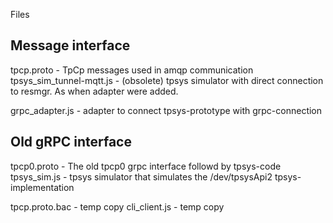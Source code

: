 Files

Message interface
-----------------
tpcp.proto  - TpCp messages used in amqp communication
tpsys_sim_tunnel-mqtt.js - (obsolete) tpsys simulator with direct connection 
                           to resmgr. As when adapter were added.

grpc_adapter.js   - adapter to connect tpsys-prototype with grpc-connection


Old gRPC interface
------------------
tpcp0.proto  - The old tpcp0 grpc interface followd by tpsys-code
tpsys_sim.js  - tpsys simulator that simulates the /dev/tpsysApi2 tpsys-implementation


tpcp.proto.bac  - temp copy
cli_client.js - temp copy
